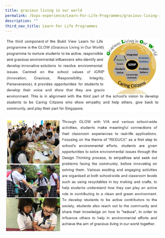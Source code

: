 ```yaml
---
title: gracious living in our world
permalink: /bvps-experience/Learn-For-Life-Programmes/gracious-living-in-our-world/
description: ""
third_nav_title: Learn For Life Programmes
---
```

![](/images/BVPS%20Experience/LEARN%20FOR%20LIFE%20PROGRAMMES/Gracious%20living%20in%20our%20world/G1.jpg)

![](/images/BVPS%20Experience/LEARN%20FOR%20LIFE%20PROGRAMMES/Gracious%20living%20in%20our%20world/G2.jpg)